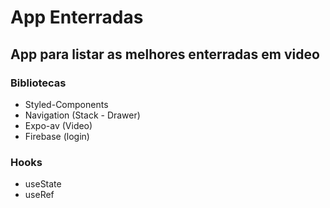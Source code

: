 # App Enterradas

## App para listar as melhores enterradas em video

### Bibliotecas
- Styled-Components
- Navigation (Stack - Drawer)
- Expo-av (Video)
- Firebase (login)

### Hooks
- useState
- useRef

